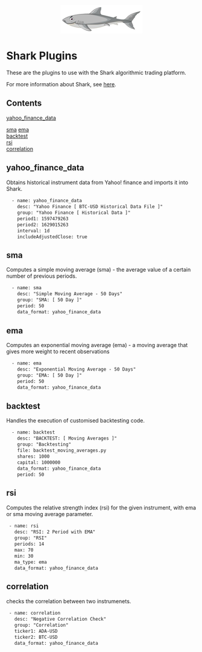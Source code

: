 <p align="center">
  <img src="https://github.com/danielneil/Shark/blob/main/shark/files/shark_ui_patches/logofullsize.png?raw=true">
</p>

# Shark Plugins

These are the plugins to use with the Shark algorithmic trading platform. 

For more information about Shark, see [here](https://github.com/danielneil/Shark).

## Contents
[yahoo_finance_data](#yahoo_finance_data)

[sma](#sma) 
[ema](#ema)  
[backtest](#backtest)  
[rsi](#rsi)  
[correlation](#correlation)  

<a name="yahoo_finance_data"/>

## yahoo_finance_data

Obtains historical instrument data from Yahoo! finance and imports it into Shark.

```
  - name: yahoo_finance_data
    desc: "Yahoo Finance [ BTC-USD Historical Data File ]"
    group: "Yahoo Finance [ Historical Data ]"
    period1: 1597479263
    period2: 1629015263
    interval: 1d
    includeAdjustedClose: true
```

<a name="sma"/>

## sma

Computes a simple moving average (sma) - the average value of a certain number of previous periods.

```
  - name: sma
    desc: "Simple Moving Average - 50 Days"
    group: "SMA: [ 50 Day ]"
    period: 50
    data_format: yahoo_finance_data
```

<a name="ema"/>

## ema

Computes an exponential moving average (ema) - a moving average that gives more weight to recent observations

```
  - name: ema
    desc: "Exponential Moving Average - 50 Days"
    group: "EMA: [ 50 Day ]"
    period: 50
    data_format: yahoo_finance_data
```

<a name="backtest"/>

## backtest

Handles the execution of customised backtesting code. 

```
  - name: backtest
    desc: "BACKTEST: [ Moving Averages ]"
    group: "Backtesting"
    file: backtest_moving_averages.py
    shares: 1000
    capital: 1000000
    data_format: yahoo_finance_data
    period: 50
```

<a name="rsi" />

## rsi

Computes the relative strength index (rsi) for the given instrument, with ema or sma moving average parameter.

```
 - name: rsi
   desc: "RSI: 2 Period with EMA"
   group: "RSI" 
   periods: 14
   max: 70
   min: 30
   ma_type: ema
   data_format: yahoo_finance_data
```

<a name="correlation" />

## correlation

 checks the correlation between two instrumenets.

```
 - name: correlation
   desc: "Negative Correlation Check"
   group: "Correlation" 
   ticker1: ADA-USD
   ticker2: BTC-USD
   data_format: yahoo_finance_data
```

